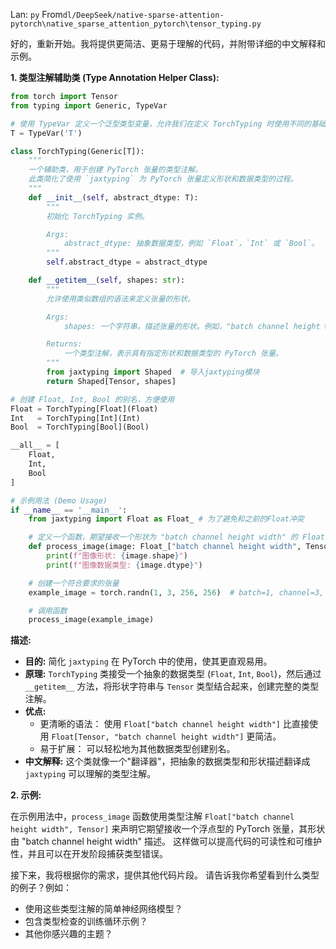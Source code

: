 Lan: `py` From`dl/DeepSeek/native-sparse-attention-pytorch\native_sparse_attention_pytorch\tensor_typing.py`

好的，重新开始。我将提供更简洁、更易于理解的代码，并附带详细的中文解释和示例。

**1. 类型注解辅助类 (Type Annotation Helper Class):**

```python
from torch import Tensor
from typing import Generic, TypeVar

# 使用 TypeVar 定义一个泛型类型变量，允许我们在定义 TorchTyping 时使用不同的基础数据类型。
T = TypeVar('T')

class TorchTyping(Generic[T]):
    """
    一个辅助类，用于创建 PyTorch 张量的类型注解。
    此类简化了使用 `jaxtyping` 为 PyTorch 张量定义形状和数据类型的过程。
    """
    def __init__(self, abstract_dtype: T):
        """
        初始化 TorchTyping 实例。

        Args:
            abstract_dtype: 抽象数据类型，例如 `Float`，`Int` 或 `Bool`。
        """
        self.abstract_dtype = abstract_dtype

    def __getitem__(self, shapes: str):
        """
        允许使用类似数组的语法来定义张量的形状。

        Args:
            shapes: 一个字符串，描述张量的形状。例如，"batch channel height width"。

        Returns:
            一个类型注解，表示具有指定形状和数据类型的 PyTorch 张量。
        """
        from jaxtyping import Shaped  # 导入jaxtyping模块
        return Shaped[Tensor, shapes]

# 创建 Float, Int, Bool 的别名，方便使用
Float = TorchTyping[Float](Float)
Int   = TorchTyping[Int](Int)
Bool  = TorchTyping[Bool](Bool)

__all__ = [
    Float,
    Int,
    Bool
]

# 示例用法 (Demo Usage)
if __name__ == '__main__':
    from jaxtyping import Float as Float_ # 为了避免和之前的Float冲突

    # 定义一个函数，期望接收一个形状为 "batch channel height width" 的 Float 张量
    def process_image(image: Float_["batch channel height width", Tensor]):
        print(f"图像形状: {image.shape}")
        print(f"图像数据类型: {image.dtype}")

    # 创建一个符合要求的张量
    example_image = torch.randn(1, 3, 256, 256)  # batch=1, channel=3, height=256, width=256

    # 调用函数
    process_image(example_image)

```

**描述:**

*   **目的:**  简化 `jaxtyping` 在 PyTorch 中的使用，使其更直观易用。
*   **原理:**  `TorchTyping` 类接受一个抽象的数据类型 (`Float`, `Int`, `Bool`)，然后通过 `__getitem__` 方法，将形状字符串与 `Tensor` 类型结合起来，创建完整的类型注解。
*   **优点:**
    *   更清晰的语法： 使用 `Float["batch channel height width"]` 比直接使用 `Float[Tensor, "batch channel height width"]` 更简洁。
    *   易于扩展： 可以轻松地为其他数据类型创建别名。
*   **中文解释:**  这个类就像一个"翻译器"，把抽象的数据类型和形状描述翻译成 `jaxtyping` 可以理解的类型注解。

**2. 示例:**

在示例用法中，`process_image` 函数使用类型注解 `Float["batch channel height width", Tensor]` 来声明它期望接收一个浮点型的 PyTorch 张量，其形状由 "batch channel height width" 描述。  这样做可以提高代码的可读性和可维护性，并且可以在开发阶段捕获类型错误。

接下来，我将根据你的需求，提供其他代码片段。  请告诉我你希望看到什么类型的例子？例如：

*   使用这些类型注解的简单神经网络模型？
*   包含类型检查的训练循环示例？
*   其他你感兴趣的主题？
